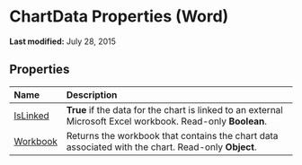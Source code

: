 
# ChartData Properties (Word)

 **Last modified:** July 28, 2015


## Properties



|**Name**|**Description**|
|:-----|:-----|
| [IsLinked](d22ba8ec-2e6e-aa46-6e4f-a370a01d0835.md)| **True** if the data for the chart is linked to an external Microsoft Excel workbook. Read-only **Boolean**.|
| [Workbook](2295d653-7a36-b258-dfb8-f48844331705.md)|Returns the workbook that contains the chart data associated with the chart. Read-only  **Object**.|
